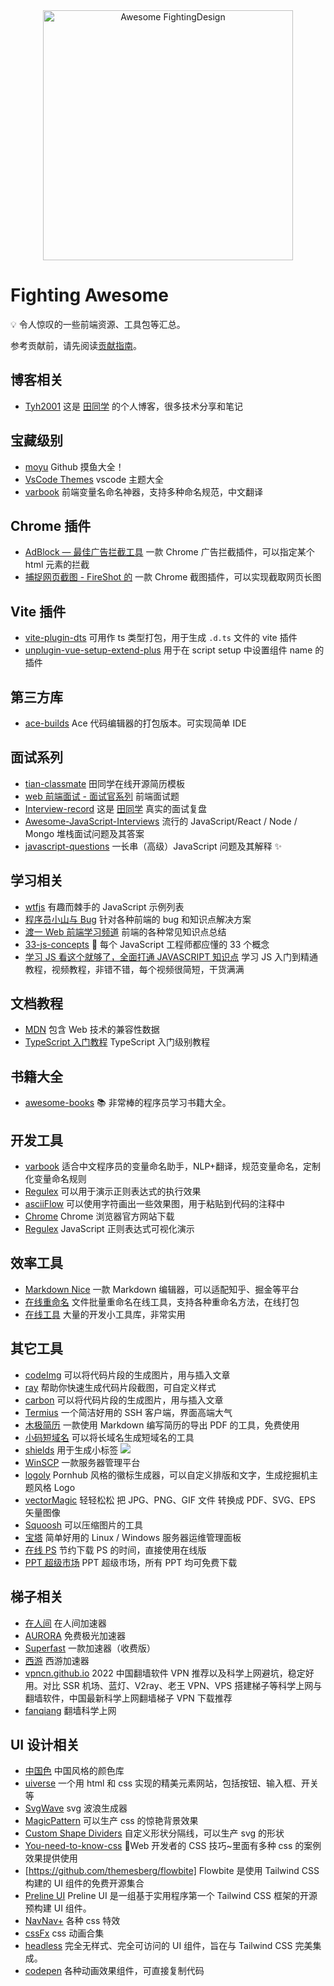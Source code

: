 <div align="center">
  <img width="400" src="https://tianyuhao.cn/images/fighting-design/FightingAwesome.svg" alt="Awesome FightingDesign">
</div>

# Fighting Awesome

💡 令人惊叹的一些前端资源、工具包等汇总。

参考贡献前，请先阅读[贡献指南](https://github.com/FightingDesign/awesome/blob/master/CONTRIBUTING.md)。

## 博客相关

- [Tyh2001](https://blog.tianyuhao.cn) 这是 [田同学](https://github.com/Tyh2001) 的个人博客，很多技术分享和笔记

## 宝藏级别

- [moyu](https://github.com/akira-cn/moyu) Github 摸鱼大全！
- [VsCode Themes](https://vscodethemes.com) vscode 主题大全
- [varbook](https://varbook.uiuing.com/) 前端变量名命名神器，支持多种命名规范，中文翻译

## Chrome 插件

- [AdBlock — 最佳广告拦截工具](https://chrome.google.com/webstore/detail/adblock-%E2%80%94-best-ad-blocker/gighmmpiobklfepjocnamgkkbiglidom?hl=zh-CN) 一款 Chrome 广告拦截插件，可以指定某个 html 元素的拦截
- [捕捉网页截图 - FireShot 的](https://chrome.google.com/webstore/detail/take-webpage-screenshots/mcbpblocgmgfnpjjppndjkmgjaogfceg?hl=zh-CN) 一款 Chrome 截图插件，可以实现截取网页长图

## Vite 插件

- [vite-plugin-dts](https://github.com/qmhc/vite-plugin-dts) 可用作 ts 类型打包，用于生成 `.d.ts` 文件的 vite 插件
- [unplugin-vue-setup-extend-plus](https://github.com/chenxch/unplugin-vue-setup-extend-plus) 用于在 script setup 中设置组件 name 的插件

## 第三方库

- [ace-builds](https://github.com/ajaxorg/ace-builds) Ace 代码编辑器的打包版本。可实现简单 IDE

## 面试系列

- [tian-classmate](https://github.com/Tyh2001/tian-classmate) 田同学在线开源简历模板
- [web 前端面试 - 面试官系列](https://vue3js.cn/interview/) 前端面试题
- [Interview-record](https://github.com/Tyh2001/Interview-record) 这是 [田同学](https://github.com/Tyh2001) 真实的面试复盘
- [Awesome-JavaScript-Interviews](https://github.com/rohan-paul/Awesome-javascript-interviews) 流行的 JavaScript/React / Node / Mongo 堆栈面试问题及其答案
- [javascript-questions](https://github.com/lydiahallie/javascript-questions) 一长串（高级）JavaScript 问题及其解释 ✨

## 学习相关

- [wtfjs](https://github.com/denysdovhan/wtfjs) 有趣而棘手的 JavaScript 示例列表
- [程序员小山与 Bug](https://www.douyin.com/user/MS4wLjABAAAAE8pu3OvkCMpd_mbHotBKV8Bth4LLl4OA_rVSIAz2Zq2xK22KVBfRlNtegdFy8wtm?is_full_screen=0&vid=7117254908620950791) 针对各种前端的 bug 和知识点解决方案
- [渡一 Web 前端学习频道](https://www.douyin.com/user/MS4wLjABAAAAi2oukRVcHpgD-HbVdzsxE7tYykr91YuIKukR_X_Yy08EFWRQhRrECDF6FvbvT8Xa) 前端的各种常见知识点总结
- [33-js-concepts](https://github.com/stephentian/33-js-concepts) 📜 每个 JavaScript 工程师都应懂的 33 个概念
- [学习 JS 看这个就够了，全面打通 JAVASCRIPT 知识点](https://www.bilibili.com/video/BV1NJ411W7wh/?spm_id_from=333.999.0.0&vd_source=45b9ebc52408dcecd5ef3a71d406552e) 学习 JS 入门到精通教程，视频教程，非错不错，每个视频很简短，干货满满

## 文档教程

- [MDN](https://developer.mozilla.org/zh-CN/) 包含 Web 技术的兼容性数据
- [TypeScript 入门教程](https://ts.xcatliu.com/) TypeScript 入门级别教程

## 书籍大全

- [awesome-books](https://github.com/Tyh2001/awesome-books) 📚 非常棒的程序员学习书籍大全。

## 开发工具

- [varbook](https://varbook.uiuing.com) 适合中文程序员的变量命名助手，NLP+翻译，规范变量命名，定制化变量命名规则
- [Regulex](<https://jex.im/regulex/#!flags=&re=%5E(a%7Cb)*%3F%24>) 可以用于演示正则表达式的执行效果
- [asciiFlow](https://asciiflow.com/#/) 可以使用字符画出一些效果图，用于粘贴到代码的注释中
- [Chrome](https://www.google.cn/chrome/) Chrome 浏览器官方网站下载
- [Regulex](<https://jex.im/regulex/#!flags=&re=%5E(a%7Cb)*%3F%24>) JavaScript 正则表达式可视化演示

## 效率工具

- [Markdown Nice](https://editor.mdnice.com/) 一款 Markdown 编辑器，可以适配知乎、掘金等平台
- [在线重命名](https://webrename.cn) 文件批量重命名在线工具，支持各种重命名方法，在线打包
- [在线工具](https://tool.lu/) 大量的开发小工具库，非常实用

## 其它工具

- [codeImg](https://codeimg.io/) 可以将代码片段的生成图片，用与插入文章
- [ray](https://ray.so/) 帮助你快速生成代码片段截图，可自定义样式
- [carbon](https://carbon.now.sh/) 可以将代码片段的生成图片，用与插入文章
- [Termius](https://www.termius.com/) 一个简洁好用的 SSH 客户端，界面高端大气
- [木极简历](https://www.mujicv.com/) 一款使用 Markdown 编写简历的导出 PDF 的工具，免费使用
- [小码短域名](https://xiaomark.com/) 可以将长域名生成短域名的工具
- [shields](https://shields.io/) 用于生成小标签 ![](https://img.shields.io/github/stars/FightingDesign/fighting-design)
- [WinSCP](https://winscp.net/eng/docs/lang:chs) 一款服务器管理平台
- [logoly](https://www.logoly.pro/#/) Pornhub 风格的徽标生成器，可以自定义排版和文字，生成挖掘机主题风格 Logo
- [vectorMagic](https://zh.vectormagic.com/) 轻轻松松 把 JPG、PNG、GIF 文件 转换成 PDF、SVG、EPS 矢量图像
- [Squoosh](https://squoosh.app/) 可以压缩图片的工具
- [宝塔](https://www.bt.cn/new/index.html) 简单好用的 Linux / Windows 服务器运维管理面板
- [在线 PS](https://ps.gaoding.com/#/?hmsr=zc-cc) 节约下载 PS 的时间，直接使用在线版
- [PPT 超级市场](https://www.pptsupermarket.com/) PPT 超级市场，所有 PPT 均可免费下载

## 梯子相关

- [在人间](https://dashboard.zrj222.com/) 在人间加速器
- [AURORA](https://arr003.network/) 免费极光加速器
- [Superfast](http://www.super-fastapps.com/zh/) 一款加速器（收费版）
- [西游](https://sunwk.fun/) 西游加速器
- [vpncn.github.io](https://github.com/vpncn/vpncn.github.io) 2022 中国翻墙软件 VPN 推荐以及科学上网避坑，稳定好用。对比 SSR 机场、蓝灯、V2ray、老王 VPN、VPS 搭建梯子等科学上网与翻墙软件，中国最新科学上网翻墙梯子 VPN 下载推荐
- [fanqiang](https://github.com/bannedbook/fanqiang) 翻墙科学上网

## UI 设计相关

- [中国色](http://zhongguose.com/#mudanfenhong) 中国风格的颜色库
- [uiverse](https://uiverse.io/) 一个用 html 和 css 实现的精美元素网站，包括按钮、输入框、开关等
- [SvgWave](https://svgwave.in/) svg 波浪生成器
- [MagicPattern](https://www.magicpattern.design/tools/css-backgrounds) 可以生产 css 的惊艳背景效果
- [Custom Shape Dividers](https://www.shapedivider.app/) 自定义形状分隔线，可以生产 svg 的形状
- [You-need-to-know-css](https://lhammer.cn/You-need-to-know-css/#/zh-cn/centering-known) 💄Web 开发者的 CSS 技巧~里面有多种 css 的案例效果提供使用
- [https://github.com/themesberg/flowbite] Flowbite 是使用 Tailwind CSS 构建的 UI 组件的免费开源集合
- [Preline UI](https://preline.co/index.html) Preline UI 是一组基于实用程序第一个 Tailwind CSS 框架的开源预构建 UI 组件。
- [NavNav+](https://navnav.co/) 各种 css 特效
- [cssFx](https://cssfx.netlify.app/) css 动画合集
- [headless](https://headlessui.com/) 完全无样式、完全可访问的 UI 组件，旨在与 Tailwind CSS 完美集成。
- [codepen](https://codepen.io/ainalem) 各种动画效果组件，可直接复制代码
